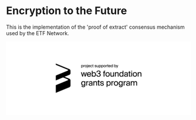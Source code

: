 # Encryption to the Future

This is the implementation of the 'proof of extract' consensus mechanism used by the ETF Network. 

<picture>
  <source media="(prefers-color-scheme: dark)" srcset="./resources/web3%20foundation_grants_badge_white.png">
  <img alt="This project is funded by the Web3 Foundation Grants Program" src="./resources/web3%20foundation_grants_badge_black.png">
</picture>
